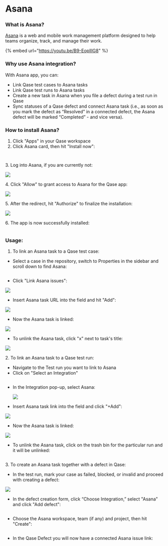 # Asana

### What is Asana?

[Asana](https://asana.com/) is a web and mobile work management platform designed to help teams organize, track, and manage their work.

{% embed url="https://youtu.be/B9-EoplllG8" %}

### Why use Asana integration?

With Asana app, you can:

* Link Qase test cases to Asana tasks
* Link Qase test runs to Asana tasks
* Create a new task in Asana when you file a defect during a test run in Qase
* Sync statuses of a Qase defect and connect Asana task (i.e., as soon as you mark the defect as “Resolved” in a connected defect, the Asana defect will be marked “Completed” - and vice versa).

### How to install Asana? <a href="#h_9b21192970" id="h_9b21192970"></a>

1. Click "Apps" in your Qase workspace
2. Click Asana card, then hit "Install now":

<figure><img src="https://qase.intercom-attachments-7.com/i/o/597127345/736f3f84ddb8e5e249f1032d/qSLLqPMHt3Xh9-wvAZ7qczpKioIZhIjN6COYaDYTbv1q9RtN9hkaK9zSJd8l5QsRWMnc5g0LZa260aqfwBsZTo6SVjxpVzeifUqGxkYJBybnBs10iCIOooSqJ11rWhSXWYcZHtIWEkTtKmV2-8BlSDd-xyj1LR2zCI9GoPvZmgXHhvAS7dB5wh173w" alt=""><figcaption></figcaption></figure>

<figure><img src="https://qase.intercom-attachments-7.com/i/o/597127349/fd7f5c6c4ab725ebd94d6bf2/yodhIvvLja8DwTmaxRyvquHM3W0NMx_KxPqyeYfxits_PVbqei-98Fywd_JG3wyit2Nf8orF6fB7XUPjLCWjwcCteq5iyI0esizwOoo4YpQmbTeVU25B7wGgncvxo_l_ouV4YB0-nhHZODxlUwUNr2MqdxnTvcWszP2iy-wrGzyWXzk64afO340vCQ" alt=""><figcaption></figcaption></figure>

3\. Log into Asana, if you are currently not:

[![](https://qase.intercom-attachments-7.com/i/o/597127351/06cf652ec6d2b374cf9472b9/T-vC9lxMVwCn0bA\_atAtpQbGj8PCJwN9fjqNNP6dyUxvSI5DjYRzYQW9U1BbzyBDchbpeN5ZZBOe6iLQr9ns0YIEXn8yBvKev705Orh0oh3vuPqwx5RYWnQHm9f6BGYYqrRRUxIT38aCA\_m09ahsIl4FiSCaKn2xKjcMS-apbIBJ37HpT9x2FkJZYQ)](https://qase.intercom-attachments-7.com/i/o/597127351/06cf652ec6d2b374cf9472b9/T-vC9lxMVwCn0bA\_atAtpQbGj8PCJwN9fjqNNP6dyUxvSI5DjYRzYQW9U1BbzyBDchbpeN5ZZBOe6iLQr9ns0YIEXn8yBvKev705Orh0oh3vuPqwx5RYWnQHm9f6BGYYqrRRUxIT38aCA\_m09ahsIl4FiSCaKn2xKjcMS-apbIBJ37HpT9x2FkJZYQ)

4\. Click "Allow" to grant access to Asana for the Qase app:

[![](https://qase.intercom-attachments-7.com/i/o/597127356/89230571198799ee88115076/5mqPjqDiVC\_0j3pRYAJzYnhnlG5-RsW8CU\_qJbe0Ym8eOi7TFRLNdo3jwzNPYabLrD8c72lLR8C3\_-CvHIP2AjipeQmsqtJNdDWqIrjfD6OZvw2\_j6Hz2W0UM58F2e7Z\_QAOzrKOeiy9LY2j\_7Q8SYAzOkYEaGBU7-putuhe1AQzBrrIZEXlhXsZiQ)](https://qase.intercom-attachments-7.com/i/o/597127356/89230571198799ee88115076/5mqPjqDiVC\_0j3pRYAJzYnhnlG5-RsW8CU\_qJbe0Ym8eOi7TFRLNdo3jwzNPYabLrD8c72lLR8C3\_-CvHIP2AjipeQmsqtJNdDWqIrjfD6OZvw2\_j6Hz2W0UM58F2e7Z\_QAOzrKOeiy9LY2j\_7Q8SYAzOkYEaGBU7-putuhe1AQzBrrIZEXlhXsZiQ)

5\. After the redirect, hit "Authorize" to finalize the installation:

[![](https://qase.intercom-attachments-7.com/i/o/597127357/0183daa0656000b0ad20d9ed/f0wToZEf7XPTxaaNW-u0l-Kw2SnIs\_XHKcFbxl2SgVJJfLPSAZzK4rrE-cm45hF1gpGwax\_QBOQIchFP2jDvyPfVHNsCwsGsxiR570h0K8XDU\_dVXU\_hMh7u4FuoUpf3nqXHkp5JoviThIgcSxOGJ0-UVUWdhlXabmLv2AyZJ1ImXY5az8c5UNDUzg)](https://qase.intercom-attachments-7.com/i/o/597127357/0183daa0656000b0ad20d9ed/f0wToZEf7XPTxaaNW-u0l-Kw2SnIs\_XHKcFbxl2SgVJJfLPSAZzK4rrE-cm45hF1gpGwax\_QBOQIchFP2jDvyPfVHNsCwsGsxiR570h0K8XDU\_dVXU\_hMh7u4FuoUpf3nqXHkp5JoviThIgcSxOGJ0-UVUWdhlXabmLv2AyZJ1ImXY5az8c5UNDUzg)

6\. The app is now successfully installed:

<figure><img src="https://qase.intercom-attachments-7.com/i/o/597127364/1722c835fcfbea273300c2d4/MuFxlN5bKNPtCXWj2oHcwHNx6rileaEeoabp4Mj3FfxR_HNrf3JPImEtEQjPh5pCSDd3SG3FhNX5syYevGEBGK7LqYXqNRBlimO9R1X343-UarAVtLAWCYpJ6C63tcjeAMyhXl1x89zeP68FblCrdV12IMt56NOWt_EZX22dg2__qm6zSDoiDg13aA" alt=""><figcaption></figcaption></figure>

### Usage: <a href="#h_9bb1df5c9c" id="h_9bb1df5c9c"></a>

1. To link an Asana task to a Qase test case:

* Select a case in the repository, switch to Properties in the sidebar and scroll down to find Asana:

<figure><img src="https://qase.intercom-attachments-7.com/i/o/597127368/b8d3f05d58f5f5197a7b6dd5/dlpX1gjHXzqLcOXK65496bFAMyn87Lw6zzI0liiJlkzHnbQwxmgb0H5Mia5S8iscmo_nzyHsPKzM-qF9cz5KzuvJ73bjKnaQ32b6hy71sLzTVYu0ZKS_f8LjwKKzqjqBOEmJvuPEwgXcgV7ICS7ZmV8JBuSQn1FMES-LRRBGPwRmx8d9AdoRy2cILQ" alt=""><figcaption></figcaption></figure>

* Click "Link Asana issues":

[![](https://qase.intercom-attachments-7.com/i/o/597127375/db3e4abeea058b1a08315994/bBUYvqDsDVWJd0Nw39k31QFjATlXnopRVwLCbVvmRMG-tkHuYAyrgnE1bNMkovGZN\_mix1-jM\_756Ve8OpnM2iArw-TwU5N0-AKlEKmLGoYXG5RG3Odnc2JsfmIo6sjo\_oX-cgxq5U2HKhGKNH6zKLekZahnXsoFfmQJoVnmsHEdfznVYfuFHJ90DA)](https://qase.intercom-attachments-7.com/i/o/597127375/db3e4abeea058b1a08315994/bBUYvqDsDVWJd0Nw39k31QFjATlXnopRVwLCbVvmRMG-tkHuYAyrgnE1bNMkovGZN\_mix1-jM\_756Ve8OpnM2iArw-TwU5N0-AKlEKmLGoYXG5RG3Odnc2JsfmIo6sjo\_oX-cgxq5U2HKhGKNH6zKLekZahnXsoFfmQJoVnmsHEdfznVYfuFHJ90DA)

* Insert Asana task URL into the field and hit "Add":

[![](https://qase.intercom-attachments-7.com/i/o/597127381/b04ab589a180e02a6080c58a/nfngyV-2Eal0bf2B4I3y3zeyCCbu83DDuHQiegMdxNkeKdxWwK\_qOum2nhDgZfr2Zo-zBJeq6fieC6GQ649ktXKzgO2nM94WUNBKzD8YNOYsbzAIWlh3Phs9UQwa4HkFeNos3ysGi6gtgsa2FwDUT3Kh21HOFKFtkOKXEbnr8j755TXPBpmE-15XUQ)](https://qase.intercom-attachments-7.com/i/o/597127381/b04ab589a180e02a6080c58a/nfngyV-2Eal0bf2B4I3y3zeyCCbu83DDuHQiegMdxNkeKdxWwK\_qOum2nhDgZfr2Zo-zBJeq6fieC6GQ649ktXKzgO2nM94WUNBKzD8YNOYsbzAIWlh3Phs9UQwa4HkFeNos3ysGi6gtgsa2FwDUT3Kh21HOFKFtkOKXEbnr8j755TXPBpmE-15XUQ)

* Now the Asana task is linked:

[![](https://qase.intercom-attachments-7.com/i/o/597127383/a7870b12add679b9a483f12b/nJJ9vFKVgZKZfJ99Fx4PzTKjV5R2Em0dEsP9a6CmXn-ZVVPGNDkZ\_HSThM9j61i7eytUHSVjf6wKZLgG6-5BJfj8IFFbkQ-88SvOpswXj2gYSjapl3iUCaDIEfy2CWWD0cy14U-W-UiCKftFuf4ib8Mga7zM1f9rm1urtcnsYnaA9Ck1OTk2EeTSdA)](https://qase.intercom-attachments-7.com/i/o/597127383/a7870b12add679b9a483f12b/nJJ9vFKVgZKZfJ99Fx4PzTKjV5R2Em0dEsP9a6CmXn-ZVVPGNDkZ\_HSThM9j61i7eytUHSVjf6wKZLgG6-5BJfj8IFFbkQ-88SvOpswXj2gYSjapl3iUCaDIEfy2CWWD0cy14U-W-UiCKftFuf4ib8Mga7zM1f9rm1urtcnsYnaA9Ck1OTk2EeTSdA)

* To unlink the Asana task, click "x" next to task's title:

[![](https://qase.intercom-attachments-7.com/i/o/597127387/1f1defaf4093d57fd18ac207/kMyTs8UhGYo5Ii\_k\_VfnYSYesXY1Ny2ReLpkN7C-jAq1B\_v7aLvIpI8E2RumIp5L0cKTDZlxaVzik9Mcehxk2AZUU3hOiTdy52cGYhT\_qOjybuKKllRvwNdRaxmJu9e8V\_2xfwtazmECGw69HgKV3MC0qU5GYUdJA5Z\_tY9Z98UWU3Eb0DJfFN5HlA)](https://qase.intercom-attachments-7.com/i/o/597127387/1f1defaf4093d57fd18ac207/kMyTs8UhGYo5Ii\_k\_VfnYSYesXY1Ny2ReLpkN7C-jAq1B\_v7aLvIpI8E2RumIp5L0cKTDZlxaVzik9Mcehxk2AZUU3hOiTdy52cGYhT\_qOjybuKKllRvwNdRaxmJu9e8V\_2xfwtazmECGw69HgKV3MC0qU5GYUdJA5Z\_tY9Z98UWU3Eb0DJfFN5HlA)

2\. To link an Asana task to a Qase test run:

* Navigate to the Test run you want to link to Asana
* Click on "Select an Integration"

<figure><img src="https://downloads.intercomcdn.com/i/o/646903006/f00151a42dee55f23e5b9643/image.png" alt=""><figcaption></figcaption></figure>

*   In the Integration pop-up, select Asana:

    [![](https://downloads.intercomcdn.com/i/o/646911759/b3d2aa66f33966456d68745a/image.png)](https://downloads.intercomcdn.com/i/o/646911759/b3d2aa66f33966456d68745a/image.png)
* Insert Asana task link into the field and click "+Add":

[![](https://qase.intercom-attachments-7.com/i/o/597127401/daef8d214a4b33d0fd915fa4/iQxwttge\_3wdP8p\_Sp5ujyQSH1TGOvdDCnZlWNjU4d8CSegI-4kMsgL5ayoT2psWqcXptoin\_4-J4nR7bM4sI9Hxq6BZ3cRmFHycSRAuzUcxJpcc0ztKDeylj46b9\_d1yoWvQwiM-HKdll89NwW\_\_8BopC-CQv0DTj0iuMng7Yar-7-pD6lRchHcmg)](https://qase.intercom-attachments-7.com/i/o/597127401/daef8d214a4b33d0fd915fa4/iQxwttge\_3wdP8p\_Sp5ujyQSH1TGOvdDCnZlWNjU4d8CSegI-4kMsgL5ayoT2psWqcXptoin\_4-J4nR7bM4sI9Hxq6BZ3cRmFHycSRAuzUcxJpcc0ztKDeylj46b9\_d1yoWvQwiM-HKdll89NwW\_\_8BopC-CQv0DTj0iuMng7Yar-7-pD6lRchHcmg)

* Now the Asana task is linked:

[![](https://downloads.intercomcdn.com/i/o/646917112/4ea75c368845532ab2e32cf9/image.png)](https://downloads.intercomcdn.com/i/o/646917112/4ea75c368845532ab2e32cf9/image.png)

* To unlink the Asana task, click on the trash bin for the particular run and it will be unlinked:

<figure><img src="https://downloads.intercomcdn.com/i/o/646917747/43aca057626877c171034d5a/image.png" alt=""><figcaption></figcaption></figure>

3\. To create an Asana task together with a defect in Qase:

* In the test run, mark your case as failed, blocked, or invalid and proceed with creating a defect:

[![](https://qase.intercom-attachments-7.com/i/o/597127410/96801d6b9ed3f4e22315849d/n8G-mQMgLyc42NDRCm4Np10u7bplHwBpHsUK89RQF9qOXVRLOp9dhi5Q-xAAS25HtmNYMDloCoP7J7TLeYBuzZrgd7VMfrOJApu5mEFN2HqHwnijV3qnDm1DIUQ6MPDNq3Ki6hN5wn35O1KuTBEZ7zlChEY-\_8nTlrXoFkP3UTEctm1I3eT-6FMWxw)](https://qase.intercom-attachments-7.com/i/o/597127410/96801d6b9ed3f4e22315849d/n8G-mQMgLyc42NDRCm4Np10u7bplHwBpHsUK89RQF9qOXVRLOp9dhi5Q-xAAS25HtmNYMDloCoP7J7TLeYBuzZrgd7VMfrOJApu5mEFN2HqHwnijV3qnDm1DIUQ6MPDNq3Ki6hN5wn35O1KuTBEZ7zlChEY-\_8nTlrXoFkP3UTEctm1I3eT-6FMWxw)

* In the defect creation form, click “Choose Integration,” select "Asana" and click "Add defect":

<figure><img src="https://qase.intercom-attachments-7.com/i/o/597127416/f1a9945edef858d25eff9877/msZ3greYxcuJwnGCopF83svK5uOXxUo4GOeDlxgvu5_uxDr7pKHy5M8SlJeX-Py16_MjTztx8Lz60dhUI8J9PQYbPLObcrFizjaNHd5xUMqnfMVHw7D8-CdMwohmO73gVJMrGKiByEZ781bME1ixiQV2zSBAjrfuz0FVNEdeauycG8ENfWjpSda9Jw" alt=""><figcaption></figcaption></figure>

* Choose the Asana workspace, team (if any) and project, then hit "Create":

<figure><img src="https://qase.intercom-attachments-7.com/i/o/597127422/4b2d615ce4a6f8f74f4704c0/z_h33St_eTJJJBWn956QnvPUig_A4IA-JWMm1TymaKq5LajplhELdE_VUwMUv0qTT-xYnUFC1ybBlVN5zeltg-c0_Si47j2lhvtGh8cTlr8n0PAvgL61PzEAa_zCKdNJajb64E1MqblFqzx3oAbcpD3Zo9mrMR5N5OxvQ2qKhRFq5vKuvdoSawnLpg" alt=""><figcaption></figcaption></figure>

* In the Qase Defect you will now have a connected Asana issue link:

<figure><img src="https://qase.intercom-attachments-7.com/i/o/597127428/82abdab6e5ee3dd9dcf5028b/pGFtfSoy_qv4xnptaHabo9mfiUzkwY-wdt3MkI3uCUvvwRtNlzdXcMqJzIg89g4_fuQAunTvN0MRok_5W-IeEXNkvmgqsf5Kf50PYPK-mKxJSiWvWB1cywr17Kcmi0w9i7OBzWgZ6YzvbjLOj71Hbh9lziSr9Ke5FlDzNPM7-2IvtI42yAxl5qQkQg" alt=""><figcaption></figcaption></figure>

<figure><img src="https://qase.intercom-attachments-7.com/i/o/597127435/6c82cdcb09ff2f71453e04c7/1tWw3Kx4qg2xSIQxHvCIFRVfBlFPkWuDRUaMcZJWAYNDuqdxqtMPZJKnzgqzWFbmQr_A4fbFmuHA4WFubonAEM7kNB4J-UUFk2NeHhQnQm0n7qkTRxWAHVknwMlK4iDpHYPoAMVgETKIls7jjicJLWuDLT4ttc81auhyCiNnLnxFKIYaECxjgqPqSg" alt=""><figcaption></figcaption></figure>
